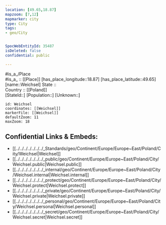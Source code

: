 ```yaml
---
location: [49.65,18.87] 
mapzoom: [7,12] 
mapmarker: city 
type: City
tags:
- geo/City


SpocWebEntityId: 35487
isDeleted: false
confidential: public

---
```

#is_a_/Place  
#is_a_ :: [[Place]] 
[has_place_longitude::18.87] 
[has_place_latitude::49.65] 
[name::Weichsel] 
State ::  
Country :: [[Poland]]  
[StateId::] 
[Population::] 
[Unknown::] 


```leaflet
id: Weichsel
coordinates: [[Weichsel]] 
markerFile: [[Weichsel]] 
defaultZoom: 11 
maxZoom: 18
```


## Confidential Links & Embeds: 
- [[../../../../../../../_Standards/geo/Continent/Europe/Europe~East/Poland/City/Weichsel|Weichsel]] 
- [[../../../../../../../_public/geo/Continent/Europe/Europe~East/Poland/City/Weichsel.public|Weichsel.public]] 
- [[../../../../../../../_internal/geo/Continent/Europe/Europe~East/Poland/City/Weichsel.internal|Weichsel.internal]] 
- [[../../../../../../../_protect/geo/Continent/Europe/Europe~East/Poland/City/Weichsel.protect|Weichsel.protect]] 
- [[../../../../../../../_private/geo/Continent/Europe/Europe~East/Poland/City/Weichsel.private|Weichsel.private]] 
- [[../../../../../../../_personal/geo/Continent/Europe/Europe~East/Poland/City/Weichsel.personal|Weichsel.personal]] 
- [[../../../../../../../_secret/geo/Continent/Europe/Europe~East/Poland/City/Weichsel.secret|Weichsel.secret]] 
